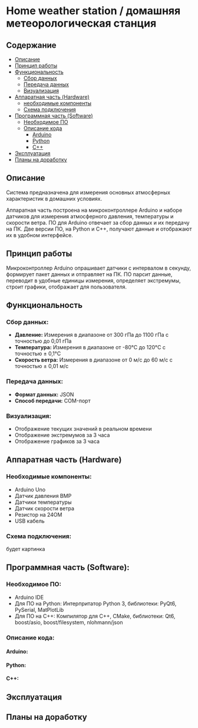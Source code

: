 # Home weather station / домашняя метеорологическая станция

## Содержание
- [Описание](#Описание)
- [Принцип работы](#принцип-работы)
- [Функциональность](#функциональность)
    - [Сбор данных](#сбор-данных)
    - [Передача данных](#передача-данных)
    - [Визуализация](#визуализация)
- [Аппаратная часть (Hardware)](#аппаратная-часть-hardware)
    - [необходимые компоненты](#необходимые-компоненты)
    - [Схема подключения](#схема-подключения)
- [Программная часть (Software)](#программная-часть-software)
    - [Необходимое ПО](#необходимое-по)
    - [Описание кода](#описание-кода)
       - [Arduino](#arduino)
       - [Python](#python)
       - [C++](#C)
- [Эксплуатация](#эксплуатация)
- [Планы на доработку](#планы-на-доработку)


## Описание
Система предназначена для измерения основных атмосферных характеристик в домашних условиях.

Аппаратная часть построена на микроконтроллере Arduino и наборе датчиков для измерения атмосферного давления, температуры и скорости ветра. ПО для Arduino отвечает за сбор данных и их передачу на ПК. Две версии ПО, на Python и C++, получают данные и отображают их в удобном интерфейсе.

## Принцип работы

Микроконтроллер Arduino опрашивает датчики с интервалом в секунду, формирует пакет данных и отправляет на ПК. ПО парсит данные, переводит в удобные единицы измерения, определяет экстремумы, строит графики, отображает для пользователя.

## Функциональность

### Сбор данных:
- **Давление:** Измерения в диапазоне от 300 гПа до 1100 гПа с точностью до 0,01 гПа
- **Температура:** Измерения в диапазоне от -80°C до 120°C с точностью ± 0,1°C
- **Скорость ветра:** Измерения в диапазоне от 0 м/с до 60 м/с с точностью ± 0,01 м/с

### Передача данных:
- **Формат данных:** JSON
- **Способ передачи:** COM-порт

### Визуализация:
- Отображение текущих значений в реальном времени
- Отображение экстремумов за 3 часа
- Отображение графиков за 3 часа

## Аппаратная часть (Hardware)

### Необходимые компоненты:
- Arduino Uno
- Датчик давления BMP
- Датчики температуры
- Датчик скорости ветра
- Резистор на 24OM
- USB кабель

### Cхема подключения:

будет картинка

## Программная часть (Software):
### Необходимое ПО:
- Arduino IDE
- Для ПО на Python: Интерпритатор Python 3, библиотеки: PyQt6, PySerial, MatPlotLib
- Для ПО на С++: Компилятор для C++, CMake, библиотеки: Qt6, boost/asio, boost/filesystem, nlohmann/json
### Описание кода:
#### Arduino:

#### Python:

#### C++:

## Эксплуатация

## Планы на доработку



